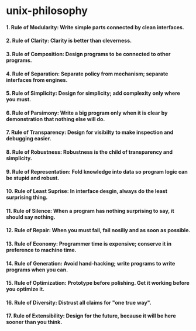 # unix-philosophy


#### 1. Rule of Modularity: Write simple parts connected by clean interfaces.

#### 2. Rule of Clarity: Clarity is better than cleverness.

#### 3. Rule of Composition: Design programs to be connected to other programs.

#### 4. Rule of Separation: Separate policy from mechanism; separate interfaces from engines.

#### 5. Rule of Simplicity: Design for simplicity; add complexity only where you must.

#### 6. Rule of Parsimony: Write a big program only when it is clear by demonstration that nothing else will do.

#### 7. Rule of Transparency: Design for visibilty to make inspection and debugging easier.

#### 8. Rule of Robustness: Robustness is the child of transparency and simplicity.

#### 9. Rule of Representation: Fold knowledge into data so program logic can be stupid and robust.

#### 10. Rule of Least Suprise: In interface desgin, always do the least surprising thing.

#### 11. Rule of Silence: When a program has nothing surprising to say, it should say nothing.

#### 12. Rule of Repair: When you must fail, fail nosiliy and as soon as possible.

#### 13. Rule of Economy: Programmer time is expensive; conserve it in preference to machine time.

#### 14. Rule of Generation: Avoid hand-hacking; write programs to write programs when you can.

#### 15. Rule of Optimization: Prototype before polishing. Get it working before you optimize it.

#### 16. Rule of Diversity: Distrust all claims for "one true way".

#### 17. Rule of Extensibility: Design for the future, because it will be here sooner than you think.

